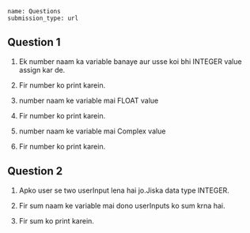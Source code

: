 ```ngMeta
name: Questions 
submission_type: url
```

## Question 1

1. Ek number naam ka variable banaye aur usse koi bhi INTEGER value assign kar de.
   
2. Fir number ko print karein.
   
3. number naam ke variable mai FLOAT value 
   
4. Fir number ko print karein.
   
5.  number naam ke variable mai Complex value 
   
6.  Fir number ko print karein.
   


## Question 2

1. Apko user se two userInput lena
   hai jo.Jiska data type INTEGER.
   
 
2. Fir sum naam ke variable mai 
    dono userInputs ko sum krna hai.
   
3. Fir sum ko print karein.
   

   